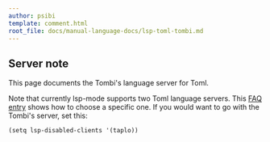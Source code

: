 ```yaml
---
author: psibi
template: comment.html
root_file: docs/manual-language-docs/lsp-toml-tombi.md
---
```


## Server note

This page documents the Tombi's language server for Toml.

Note that currently lsp-mode supports two Toml language servers. This
[FAQ entry](https://emacs-lsp.github.io/lsp-mode/page/faq/#i-have-multiple-language-servers-registered-for-language-foo-which-one-will-be-used-when-opening-a-project) shows how to choose a specific one. If you would want
to go with the Tombi's server, set this:

``` emacs-lisp
(setq lsp-disabled-clients '(taplo))
```
